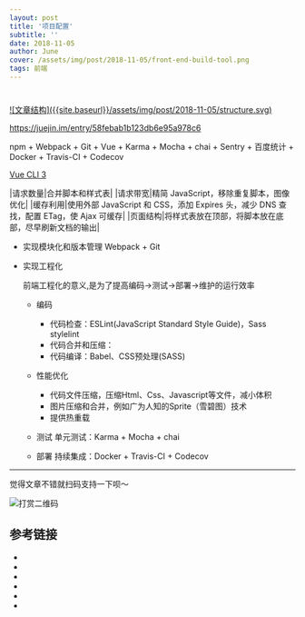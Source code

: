 ```yaml
---
layout: post
title: '项目配置'
subtitle: ''
date: 2018-11-05
author: June
cover: /assets/img/post/2018-11-05/front-end-build-tool.png
tags: 前端
---
```


# 

<a data-fancybox="gallery" href="{{site.baseurl}}/assets/img/post/2018-11-05/structure.svg">
![文章结构]({{site.baseurl}}/assets/img/post/2018-11-05/structure.svg)
</a>


https://juejin.im/entry/58febab1b123db6e95a978c6




npm + Webpack + Git + Vue + Karma + Mocha + chai + Sentry + 百度统计 + Docker + Travis-CI + Codecov


[Vue CLI 3](https://cli.vuejs.org/)



|请求数量|合并脚本和样式表|
|请求带宽|精简 JavaScript，移除重复脚本，图像优化|
|缓存利用|使用外部 JavaScript 和 CSS，添加 Expires 头，减少 DNS 查找，配置 ETag，使 Ajax 可缓存|
|页面结构|将样式表放在顶部，将脚本放在底部，尽早刷新文档的输出|


* 实现模块化和版本管理
	Webpack + Git 

* 实现工程化

	前端工程化的意义,是为了提高编码->测试->部署->维护的运行效率

	* 编码
		* 代码检查：ESLint(JavaScript Standard Style Guide)，Sass stylelint
		* 代码合并和压缩：
		* 代码编译：Babel、CSS预处理(SASS)

	* 性能优化

		* 代码文件压缩，压缩Html、Css、Javascript等文件，减小体积
		* 图片压缩和合并，例如广为人知的Sprite（雪碧图）技术
		* 提供热重载
	

	* 测试
		单元测试：Karma + Mocha + chai


	* 部署
		持续集成：Docker + Travis-CI + Codecov






---

觉得文章不错就扫码支持一下呗～

![打赏二维码]({{site.baseurl}}/assets/img/post/pay-qr.jpg)

## 参考链接

* []()
* []()
* []()
* []()
* []()
* []()